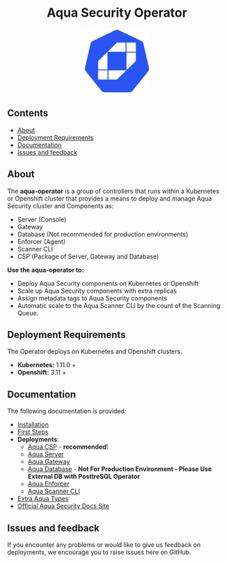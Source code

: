<h1 align="center">Aqua Security Operator</h1>
<p align="center">
  <img width="150px" height="150px" src="images/logo.png"/>
</p>

<h2>Contents</h2>

- [About](#about)
- [Deployment Requirements](#deployment-requirements)
- [Documentation](#documentation)
- [Issues and feedback](#issues-and-feedback)

## About

The **aqua-operator** is a group of controllers that runs within a Kubernetes or Openshift cluster that provides a means to deploy and manage Aqua Security cluster and Components as:
* Server (Console)
* Gateway
* Database (Not recommended for production environments)
* Enforcer (Agent)
* Scanner CLI
* CSP (Package of Server, Gateway and Database)

**Use the aqua-operator to:**
 * Deploy Aqua Security components on Kubernetes or Openshift
 * Scale up Aqua Security components with extra replicas
 * Assign metadata tags to Aqua Security components
 * Automatic scale to the Aqua Scanner CLI by the count of the Scanning Queue.

## Deployment Requirements

The Operator deploys on Kubernetes and Openshift clusters.

* **Kubernetes:**  1.11.0 +
* **Openshift:** 3.11 +

## Documentation
The following documentation is provided:
- [Installation](docs/Installation.md)
- [First Steps](docs/FirstSteps.md)
- **Deployments**:
  - [Aqua CSP](docs/AquaCsp.md) - **recommended**!
  - [Aqua Server](docs/AquaServer.md)
  - [Aqua Gateway](docs/AquaGateway.md)
  - [Aqua Database](docs/AquaDatabase.md) - **Not For Production Environment - Please Use External DB with PosttreSQL Operator**
  - [Aqua Enforcer](docs/AquaEnforcer.md)
  - [Aqua Scanner CLI](docs/AquaScanner.md)
- [Extra Aqua Types](docs/Types.md)
- [Official Aqua Security Docs Site](https://read.aquasec.com/)

## Issues and feedback

If you encounter any problems or would like to give us feedback on deployments, we encourage you to raise issues here on GitHub.